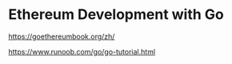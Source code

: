 # Ethereum Development with Go

https://goethereumbook.org/zh/

https://www.runoob.com/go/go-tutorial.html
